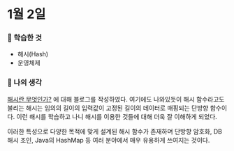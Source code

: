 # 1월 2일

### 🚀 학습한 것

- 해시(Hash)
- 운영체제

### 🚀 나의 생각

[해시란 무엇인가?](https://ssdragon.tistory.com/132) 에 대해 블로그를 작성하였다. 여기에도 나와있듯이 해시 함수라고도 불리는 해시는 임의의 길이의 입력값이 고정된 길이의 데이터로 매핑되는 단방향 함수이다. 이런 해시를 학습하고 나니 해시를 이용한 것들에 대해 더욱 잘 이해하게 되었다.

이러한 특성으로 다양한 목적에 맞게 설계된 해시 함수가 존재하며 단방향 암호화, DB 해시 조인, Java의 HashMap 등 여러 분야에서 매우 유용하게 쓰여지는 것이다.
